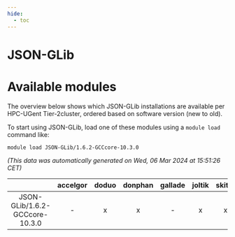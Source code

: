 ```yaml
---
hide:
  - toc
---
```


JSON-GLib
=========

# Available modules


The overview below shows which JSON-GLib installations are available per HPC-UGent Tier-2cluster, ordered based on software version (new to old).

To start using JSON-GLib, load one of these modules using a `module load` command like:

```shell
module load JSON-GLib/1.6.2-GCCcore-10.3.0
```

*(This data was automatically generated on Wed, 06 Mar 2024 at 15:51:26 CET)*  

| |accelgor|doduo|donphan|gallade|joltik|skitty|
| :---: | :---: | :---: | :---: | :---: | :---: | :---: |
|JSON-GLib/1.6.2-GCCcore-10.3.0|-|x|x|-|x|x|
